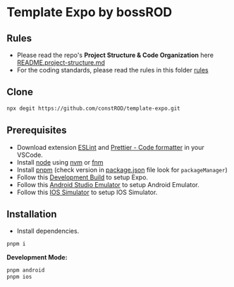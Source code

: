 # Template Expo by bossROD

## Rules

- Please read the repo's **Project Structure & Code Organization** here [README.project-structure.md](./README.project-structure.md)
- For the coding standards, please read the rules in this folder [rules](./rules)

## Clone

```bash
npx degit https://github.com/constROD/template-expo.git
```

## Prerequisites

- Download extension [ESLint](https://marketplace.visualstudio.com/items?itemName=dbaeumer.vscode-eslint) and [Prettier - Code formatter](https://marketplace.visualstudio.com/items?itemName=esbenp.prettier-vscode) in your VSCode.
- Install [node](https://nodejs.org/en) using [nvm](https://github.com/nvm-sh/nvm) or [fnm](https://github.com/Schniz/fnm)
- Install [pnpm](https://pnpm.io/) (check version in [package.json](./package.json) file look for `packageManager`)
- Follow this [Development Build](https://docs.expo.dev/get-started/set-up-your-environment/) to setup Expo.
- Follow this [Android Studio Emulator](https://docs.expo.dev/workflow/android-studio-emulator/) to setup Android Emulator.
- Follow this [IOS Simulator](https://docs.expo.dev/workflow/ios-simulator/) to setup IOS Simulator.

## Installation

- Install dependencies.

```bash
pnpm i
```

**Development Mode:**

```bash
pnpm android
pnpm ios
```


